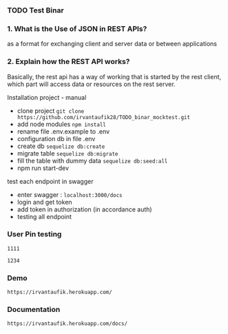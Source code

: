### TODO Test Binar

### 1. What is the Use of JSON in REST APIs?

as a format for exchanging client and server data or between applications

### 2. Explain how the REST API works?

Basically, the rest api has a way of working that is started by the rest client, which part will access data or resources on the rest server.


Installation project - manual

- clone project `git clone https://github.com/irvantaufik28/TODO_binar_mocktest.git`
- add node modules `npm install`
- rename file .env.example to .env
- configuration db in file .env
- create db `sequelize db:create`
- migrate table `sequelize db:migrate`
- fill the table with dummy data `sequelize db:seed:all`
- npm run start-dev

test each endpoint in swagger

- enter swagger : `localhost:3000/docs` 
- login and get token  
- add token in authorization (in accordance auth)
- testing all endpoint
### User Pin testing
```
1111
```
```
1234
```
### Demo

```
https://irvantaufik.herokuapp.com/
```
### Documentation
```
https://irvantaufik.herokuapp.com/docs/
```


